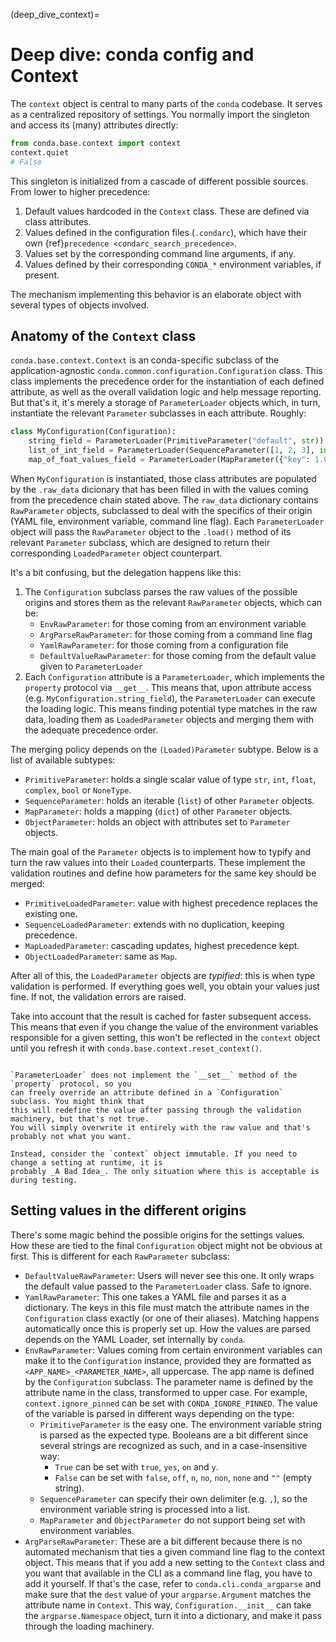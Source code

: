 (deep_dive_context)=

# Deep dive: conda config and Context

The `context` object is central to many parts of the `conda` codebase. It serves as a centralized
repository of settings. You normally import the singleton and access its (many) attributes directly:

```python
from conda.base.context import context
context.quiet
# False
```

This singleton is initialized from a cascade of different possible sources. From lower to higher
precedence:

1. Default values hardcoded in the `Context` class. These are defined via class attributes.
2. Values defined in the configuration files (`.condarc`), which have their own
   {ref}`precedence <condarc_search_precedence>`.
3. Values set by the corresponding command line arguments, if any.
4. Values defined by their corresponding `CONDA_*` environment variables, if present.

The mechanism implementing this behavior is an elaborate object with several types of objects
involved.

## Anatomy of the `Context` class

`conda.base.context.Context` is an conda-specific subclass of the application-agnostic
`conda.common.configuration.Configuration` class. This class implements the precedence order
for the instantiation of each defined attribute, as well as the overall validation logic and help
message reporting. But that's it, it's merely a storage of `ParameterLoader` objects which, in
turn, instantiate the relevant `Parameter` subclasses in each attribute. Roughly:

```python
class MyConfiguration(Configuration):
    string_field = ParameterLoader(PrimitiveParameter("default", str))
    list_of_int_field = ParameterLoader(SequenceParameter([1, 2, 3], int))
    map_of_foat_values_field = ParameterLoader(MapParameter({"key": 1.0}, float))
```

When `MyConfiguration` is instantiated, those class attributes are populated by the `.raw_data`
dicionary that has been filled in with the values coming from the precedence chain stated
above. The `raw_data` dictionary contains `RawParameter` objects, subclassed to deal with the
specifics of their origin (YAML file, environment variable, command line flag). Each
`ParameterLoader` object will pass the `RawParameter` object to the `.load()` method of its relevant
`Parameter` subclass, which are designed to return their corresponding `LoadedParameter` object
counterpart.

It's a bit confusing, but the delegation happens like this:

1. The `Configuration` subclass parses the raw values of the possible origins and stores them as
   the relevant `RawParameter` objects, which can be:
   * `EnvRawParameter`: for those coming from an environment variable
   * `ArgParseRawParameter`: for those coming from a command line flag
   * `YamlRawParameter`: for those coming from a configuration file
   * `DefaultValueRawParameter`: for those coming from the default value given to `ParameterLoader`
2. Each `Configuration` attribute is a `ParameterLoader`, which implements the `property` protocol
   via `__get__`. This means that, upon attribute access (e.g. `MyConfiguration.string_field`),
   the `ParameterLoader` can execute the loading logic. This means finding potential type matches
   in the raw data, loading them as `LoadedParameter` objects and merging them with the adequate
   precedence order.

The merging policy depends on the `(Loaded)Parameter` subtype. Below is a list of available
subtypes:

* `PrimitiveParameter`: holds a single scalar value of type `str`, `int`, `float`, `complex`, `bool`
  or `NoneType`.
* `SequenceParameter`: holds an iterable (`list`) of other `Parameter` objects.
* `MapParameter`: holds a mapping (`dict`) of other `Parameter` objects.
* `ObjectParameter`: holds an object with attributes set to `Parameter` objects.

The main goal of the `Parameter` objects is to implement how to typify and turn the raw values into
their `Loaded` counterparts. These implement the validation routines and define how parameters for
the same key should be merged:

* `PrimitiveLoadedParameter`: value with highest precedence replaces the existing one.
* `SequenceLoadedParameter`: extends with no duplication, keeping precedence.
* `MapLoadedParameter`: cascading updates, highest precedence kept.
* `ObjectLoadedParameter`: same as `Map`.

After all of this, the `LoadedParameter` objects are _typified_: this is when type validation is
performed. If everything goes well, you obtain your values just fine. If not, the validation errors
are raised.

Take into account that the result is cached for faster subsequent access. This means that even
if you change the value of the environment variables responsible for a given setting, this won't be
reflected in the `context` object until you refresh it with `conda.base.context.reset_context()`.

```{admonition} Do not modify the Context object!

`ParameterLoader` does not implement the `__set__` method of the `property` protocol, so you
can freely override an attribute defined in a `Configuration` subclass. You might think that
this will redefine the value after passing through the validation machinery, but that's not true.
You will simply overwrite it entirely with the raw value and that's probably not what you want.

Instead, consider the `context` object immutable. If you need to change a setting at runtime, it is
probably _A Bad Idea_. The only situation where this is acceptable is during testing.
```

## Setting values in the different origins

There's some magic behind the possible origins for the settings values. How these are tied to the
final `Configuration` object might not be obvious at first. This is different for each
`RawParameter` subclass:

* `DefaultValueRawParameter`: Users will never see this one. It only wraps the default value passed
  to the `ParameterLoader` class. Safe to ignore.
* `YamlRawParameter`: This one takes a YAML file and parses it as a dictionary. The keys in this
  file must match the attribute names in the `Configuration` class exactly (or one of their
  aliases). Matching happens automatically once this is properly set up. How the values are parsed
  depends on the YAML Loader, set internally by `conda`.
* `EnvRawParameter`: Values coming from certain environment variables can make it to the
  `Configuration` instance, provided they are formatted as `<APP_NAME>_<PARAMETER_NAME>`, all
  uppercase. The app name is defined by the `Configuration` subclass. The parameter name is
  defined by the attribute name in the class, transformed to upper case. For example,
  `context.ignore_pinned` can be set with `CONDA_IGNORE_PINNED`. The value of the variable is parsed
  in different ways depending on the type:
    * `PrimitiveParameter` is the easy one. The environment variable string is parsed as the
      expected type. Booleans are a bit different since several strings are recognized as such, and
      in a case-insensitive way:
        * `True` can be set with `true`, `yes`, `on` and `y`.
        * `False` can be set with `false`, `off`, `n`, `no`, `non`, `none` and `""` (empty string).
    * `SequenceParameter` can specify their own delimiter (e.g. `,`), so the environment variable
      string is processed into a list.
    * `MapParameter` and `ObjectParameter` do not support being set with environment variables.
* `ArgParseRawParameter`: These are a bit different because there is no automated mechanism that
  ties a given command line flag to the context object. This means that if you add a new setting
  to the `Context` class and you want that available in the CLI as a command line flag, you have
  to add it yourself. If that's the case, refer to `conda.cli.conda_argparse` and make sure that
  the `dest` value of your `argparse.Argument` matches the attribute name in `Context`. This way,
  `Configuration.__init__` can take the `argparse.Namespace` object, turn it into a dictionary,
  and make it pass through the loading machinery.
